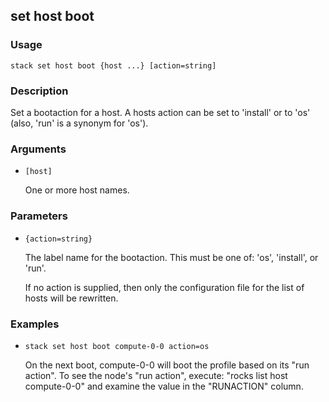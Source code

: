 ## set host boot

### Usage

`stack set host boot {host ...} [action=string]`

### Description


Set a bootaction for a host. A hosts action can be set to 'install'
or to 'os' (also, 'run' is a synonym for 'os').



### Arguments

* `[host]`

   One or more host names.


### Parameters
* `{action=string}`

   The label name for the bootaction. This must be one of: 'os',
	'install', or 'run'.

	If no action is supplied, then only the configuration file for the
	list of hosts will be rewritten.

### Examples

* `stack set host boot compute-0-0 action=os`

   On the next boot, compute-0-0 will boot the profile based on its
	"run action". To see the node's "run action", execute:
	"rocks list host compute-0-0" and examine the value in the
	"RUNACTION" column.



